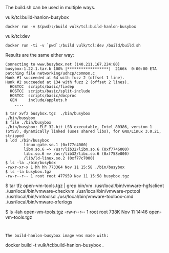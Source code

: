 The build.sh can be used in multiple ways.


vulk/tcl:build-hanlon-busybox

```
docker run -v $(pwd):/build vulk/tcl:build-hanlon-busybox
```

vulk/tcl:dev

```
docker run -ti -v `pwd`:/build vulk/tcl:dev /build/build.sh
```

Results are the same either way:

```
Connecting to www.busybox.net (140.211.167.224:80)
busybox-1.22.1.tar.b 100% |******************|  2166k  0:00:00 ETA
patching file networking/udhcp/common.c
Hunk #1 succeeded at 64 with fuzz 2 (offset 1 line).
Hunk #2 succeeded at 134 with fuzz 2 (offset 2 lines).
  HOSTCC  scripts/basic/fixdep
  HOSTCC  scripts/basic/split-include
  HOSTCC  scripts/basic/docproc
  GEN     include/applets.h
	....

$ tar xvfz busybox.tgz  ./bin/busybox
./bin/busybox
$ file ./bin/busybox 
./bin/busybox: ELF 32-bit LSB executable, Intel 80386, version 1 (SYSV), dynamically linked (uses shared libs), for GNU/Linux 3.0.21, stripped
$ ldd ./bin/busybox 
        linux-gate.so.1 (0xf77c4000)
        libm.so.6 => /usr/lib32/libm.so.6 (0xf7746000)
        libc.so.6 => /usr/lib32/libc.so.6 (0xf758e000)
        /lib/ld-linux.so.2 (0xf77c7000)
$ ls -la ./bin/busybox
-rwxr-xr-x 1 hh hh 773364 Nov 11 15:58 ./bin/busybox
$ ls -la busybox.tgz 
-rw-r--r-- 1 root root 477959 Nov 11 15:58 busybox.tgz
```

$ tar tfz open-vm-tools.tgz  | grep bin/vm
./usr/local/bin/vmware-hgfsclient
./usr/local/bin/vmware-checkvm
./usr/local/bin/vmware-rpctool
./usr/local/bin/vmtoolsd
./usr/local/bin/vmware-toolbox-cmd
./usr/local/bin/vmware-xferlogs

$ ls -lah open-vm-tools.tgz 
-rw-r--r-- 1 root root 738K Nov 11 14:46 open-vm-tools.tgz
```


The build-hanlon-busybox image was made with:

```
docker build -t vulk/tcl:build-hanlon-busybox .
````
